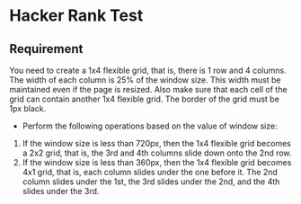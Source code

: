 # Hacker Rank Test

## Requirement

You need to create a 1x4 flexible grid, that is, there is 1 row and 4 columns. The width of each column is 25% of the window size. This width must be maintained even if the page is resized. Also make sure that each cell of the grid can contain another 1x4 flexible grid. The border of the grid must be 1px black.

- Perform the following operations based on the value of window size:

1. If the window size is less than 720px, then the 1x4 flexible grid becomes a 2x2 grid, that is, the 3rd and 4th columns slide down onto the 2nd row.
2. If the window size is less than 360px, then the 1x4 flexible grid becomes 4x1 grid, that is, each column slides under the one before it. The 2nd column slides under the 1st, the 3rd slides under the 2nd, and the 4th slides under the 3rd.
